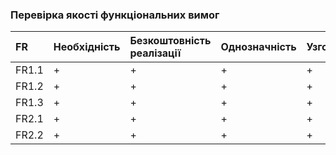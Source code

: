 ### Перевірка якості функціональних вимог

FR|	Необхідність|	Безкоштовність реалізації|	Однозначність|	Узгодженість|	Завершеність|	Атомарність|	Здійсненність|	Відстежуваність|	Перевіряємість|
|:-     |:-         |:-          |:-     |:-          |:-   |:-           |:-           |:-         |:-    |
|FR1.1|+| +| +| +| +| +| +| +| +
|FR1.2|+| +| +| +| +| +| +| +| +
|FR1.3|+|+ | +| +| +| +| +| +| +
|FR2.1|+| +| +| +| +| +| +| +| +
|FR2.2|+| +| +| +| +| +| +| +| +
